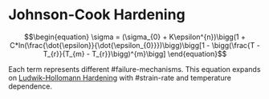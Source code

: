 # Johnson-Cook Hardening

$$\begin{equation}
\sigma = (\sigma_{0} + K\epsilon^{n})\bigg(1 + C*ln(\frac{\dot{\epsilon}}{\dot{\epsilon_{0}}})\bigg)\bigg[1 - \bigg(\frac{T - T_{r}}{T_{m} - T_{r}}\bigg)^{m}\bigg]
\end{equation}$$

Each term represents different #failure-mechanisms.
This equation expands on [Ludwik-Hollomann Hardening](ludwik-hollomann-hardening.md) with #strain-rate and temperature dependence.